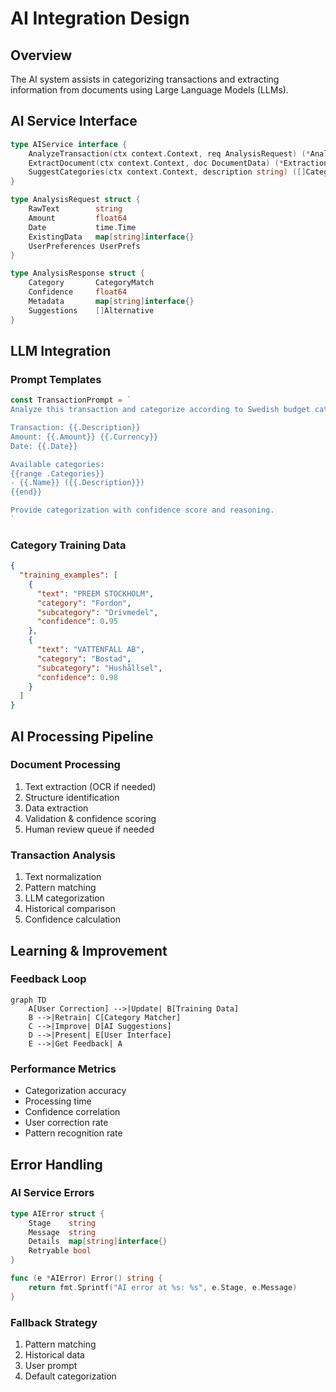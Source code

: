 # AI Integration Design

## Overview
The AI system assists in categorizing transactions and extracting information from documents using Large Language Models (LLMs).

## AI Service Interface

```go
type AIService interface {
    AnalyzeTransaction(ctx context.Context, req AnalysisRequest) (*AnalysisResponse, error)
    ExtractDocument(ctx context.Context, doc DocumentData) (*ExtractionResult, error)
    SuggestCategories(ctx context.Context, description string) ([]CategorySuggestion, error)
}

type AnalysisRequest struct {
    RawText        string
    Amount         float64
    Date           time.Time
    ExistingData   map[string]interface{}
    UserPreferences UserPrefs
}

type AnalysisResponse struct {
    Category       CategoryMatch
    Confidence     float64
    Metadata       map[string]interface{}
    Suggestions    []Alternative
}
```

## LLM Integration

### Prompt Templates
```go
const TransactionPrompt = `
Analyze this transaction and categorize according to Swedish budget categories:

Transaction: {{.Description}}
Amount: {{.Amount}} {{.Currency}}
Date: {{.Date}}

Available categories:
{{range .Categories}}
- {{.Name}} ({{.Description}})
{{end}}

Provide categorization with confidence score and reasoning.
`
```

### Category Training Data
```json
{
  "training_examples": [
    {
      "text": "PREEM STOCKHOLM",
      "category": "Fordon",
      "subcategory": "Drivmedel",
      "confidence": 0.95
    },
    {
      "text": "VATTENFALL AB",
      "category": "Bostad",
      "subcategory": "Hushållsel",
      "confidence": 0.98
    }
  ]
}
```

## AI Processing Pipeline

### Document Processing
1. Text extraction (OCR if needed)
2. Structure identification
3. Data extraction
4. Validation & confidence scoring
5. Human review queue if needed

### Transaction Analysis
1. Text normalization
2. Pattern matching
3. LLM categorization
4. Historical comparison
5. Confidence calculation

## Learning & Improvement

### Feedback Loop
```mermaid
graph TD
    A[User Correction] -->|Update| B[Training Data]
    B -->|Retrain| C[Category Matcher]
    C -->|Improve| D[AI Suggestions]
    D -->|Present| E[User Interface]
    E -->|Get Feedback| A
```

### Performance Metrics
- Categorization accuracy
- Processing time
- Confidence correlation
- User correction rate
- Pattern recognition rate

## Error Handling

### AI Service Errors
```go
type AIError struct {
    Stage    string
    Message  string
    Details  map[string]interface{}
    Retryable bool
}

func (e *AIError) Error() string {
    return fmt.Sprintf("AI error at %s: %s", e.Stage, e.Message)
}
```

### Fallback Strategy
1. Pattern matching
2. Historical data
3. User prompt
4. Default categorization 